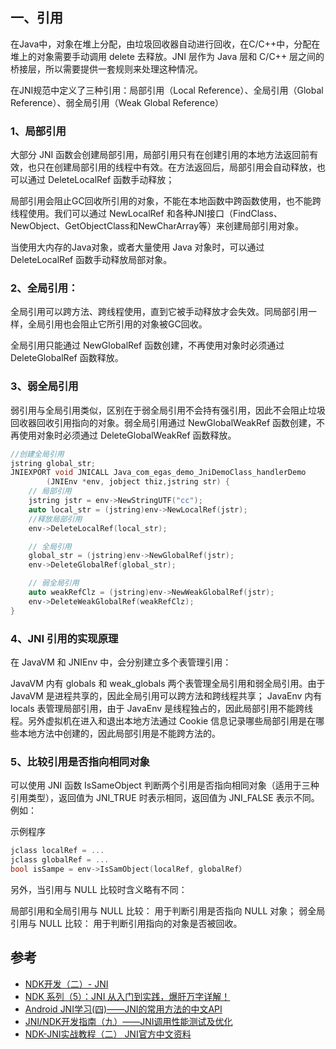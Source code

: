 ## 一、引用

在Java中，对象在堆上分配，由垃圾回收器自动进行回收，在C/C++中，分配在堆上的对象需要手动调用 delete 去释放。JNI 层作为 Java 层和 C/C++ 层之间的桥接层，所以需要提供一套规则来处理这种情况。

在JNI规范中定义了三种引用：局部引用（Local Reference）、全局引用（Global Reference）、弱全局引用（Weak Global Reference）

### 1、局部引用

大部分 JNI 函数会创建局部引用，局部引用只有在创建引用的本地方法返回前有效，也只在创建局部引用的线程中有效。在方法返回后，局部引用会自动释放，也可以通过 DeleteLocalRef 函数手动释放；

局部引用会阻止GC回收所引用的对象，不能在本地函数中跨函数使用，也不能跨线程使用。我们可以通过 NewLocalRef 和各种JNI接口（FindClass、NewObject、GetObjectClass和NewCharArray等）来创建局部引用对象。

当使用大内存的Java对象，或者大量使用 Java 对象时，可以通过 DeleteLocalRef 函数手动释放局部对象。

### 2、全局引用： 

全局引用可以跨方法、跨线程使用，直到它被手动释放才会失效。同局部引用一样，全局引用也会阻止它所引用的对象被GC回收。

全局引用只能通过 NewGlobalRef 函数创建，不再使用对象时必须通过 DeleteGlobalRef 函数释放。

### 3、弱全局引用

弱引用与全局引用类似，区别在于弱全局引用不会持有强引用，因此不会阻止垃圾回收器回收引用指向的对象。弱全局引用通过 NewGlobalWeakRef 函数创建，不再使用对象时必须通过 DeleteGlobalWeakRef 函数释放。
```c++
//创建全局引用
jstring global_str;
JNIEXPORT void JNICALL Java_com_egas_demo_JniDemoClass_handlerDemo
        (JNIEnv *env, jobject thiz,jstring str) {
    // 局部引用
    jstring jstr = env->NewStringUTF("cc");
    auto local_str = (jstring)env->NewLocalRef(jstr);
    //释放局部引用
    env->DeleteLocalRef(local_str);

    // 全局引用
    global_str = (jstring)env->NewGlobalRef(jstr);
    env->DeleteGlobalRef(global_str);

    // 弱全局引用
    auto weakRefClz = (jstring)env->NewWeakGlobalRef(jstr);
    env->DeleteWeakGlobalRef(weakRefClz);  
}
```
### 4、JNI 引用的实现原理

在 JavaVM 和 JNIEnv 中，会分别建立多个表管理引用：

JavaVM 内有 globals 和 weak_globals 两个表管理全局引用和弱全局引用。由于 JavaVM 是进程共享的，因此全局引用可以跨方法和跨线程共享；
JavaEnv 内有 locals 表管理局部引用，由于 JavaEnv 是线程独占的，因此局部引用不能跨线程。另外虚拟机在进入和退出本地方法通过 Cookie 信息记录哪些局部引用是在哪些本地方法中创建的，因此局部引用是不能跨方法的。

### 5、比较引用是否指向相同对象

可以使用 JNI 函数 IsSameObject 判断两个引用是否指向相同对象（适用于三种引用类型），返回值为 JNI_TRUE 时表示相同，返回值为 JNI_FALSE 表示不同。例如：

示例程序

```c++
jclass localRef = ...
jclass globalRef = ...
bool isSampe = env->IsSamObject(localRef, globalRef）
```
另外，当引用与 NULL 比较时含义略有不同：

局部引用和全局引用与 NULL 比较： 用于判断引用是否指向 NULL 对象；
弱全局引用与 NULL 比较： 用于判断引用指向的对象是否被回收。


## 参考

- [NDK开发（二）- JNI](https://www.jianshu.com/p/b0260cf9370f)
- [NDK 系列（5）：JNI 从入门到实践，爆肝万字详解！](https://www.jianshu.com/p/5f48a9190d9d)
- [Android JNI学习(四)——JNI的常用方法的中文API](https://www.jianshu.com/p/67081d9b0a9c)
- [JNI/NDK开发指南（九）——JNI调用性能测试及优化](https://blog.csdn.net/xyang81/article/details/44279725)
- [NDK-JNI实战教程（二） JNI官方中文资料 ](https://www.cnblogs.com/jycboy/archive/2016/04/15/5396876.html#quanjujubuyinyong)
